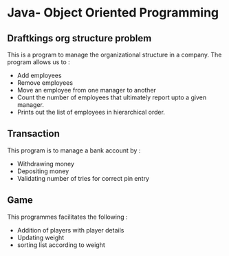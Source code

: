 # Java- Object Oriented Programming

## Draftkings org structure problem

This is a program to manage the organizational structure in a company. The program allows us to :

* Add employees
* Remove employees
* Move an employee from one manager to another
* Count the number of employees that ultimately report upto a given manager.
* Prints out the list of employees in hierarchical order.

## Transaction

This program is to manage a bank account by :

* Withdrawing money
* Depositing money
* Validating number of tries for correct pin entry 

## Game

This programmes facilitates the following :

* Addition of players with player details
* Updating weight
* sorting list according to weight











